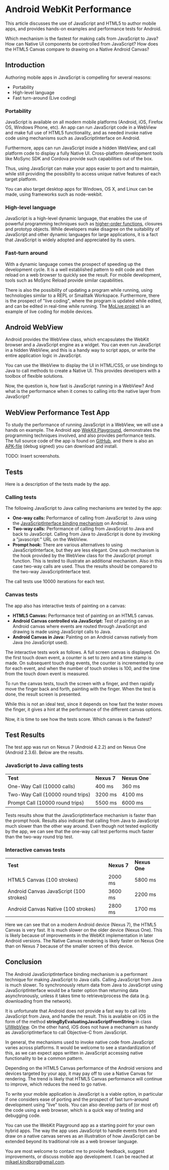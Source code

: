 # Android WebKit Performance

This article discusses the use of JavaScript and HTML5 to author mobile apps, and provides hands-on examples and performance tests for Android.

Which mechanism is the fastest for making calls from JavaScript to Java? How can Native UI components be controlled from JavaScript? How does the HTML5 Canvas compare to drawing on a Native Android Canvas?

## Introduction

Authoring mobile apps in JavaScript is compelling for several reasons:

* Portability
* High-level language
* Fast turn-around (Live coding)

### Portability

JavaScript is available on all modern mobile platforms (Android, iOS, Firefox OS, Windows Phone, etc). An app can run JavaScript code in a WebView and make full use of HTML5 functionality, and as needed invoke native code using mechanisms such as JavaScriptInterface on Android.

Furthermore, apps can run JavaScript inside a hidden WebView, and call platform code to display a fully Native UI. Cross-platform development tools like MoSync SDK and Cordova provide such capabilities out of the box.

Thus, using JavaScript can make your apps easier to port and to maintain, while still providing the possibility to access unique native features of each target platform.

You can also target desktop apps for Windows, OS X, and Linux can be made, using frameworks such as node-wekbit.

### High-level language

JavaScript is a high-level dynamic language, that enables the use of powerful programming techniques such as [higher-order functions](http://en.wikipedia.org/wiki/Higher-order_function), closures and prototyp objects. While developers make disagree on the suitability of JavaScript and other dynamic languages for large applications, it is a fact that JavaScript is widely adopted and appreciated by its users.

### Fast-turn around

With a dynamic language comes the prospect of speeding up the development cycle. It is a well established pattern to edit code and then reload on a web browser to quickly see the result. For mobile development, tools such as MoSync Reload provide similar capabilities.

There is also the possibility of updating a program while running, using technologies similar to a REPL or Smalltalk Workspace. Furthermore, there is the prospect of "live coding", where the program is updated while edited, and can be edited in real-time while running. The [MoLive project](http://www.youtube.com/watch?v=uqsxRTx0Iv8) is an example of live coding for mobile devices.

## Android WebView

Android provides the WebView class, which encapsulates the WebKit browser and a JavaScript engine as a widget. You can even run JavaScript in a hidden WebView, and this is a handy way to script apps, or write the entire application logic in JavaScript.

You can use the WebView to display the UI in HTML/CSS, or use bindings to Java to call methods to create a Native UI. This provides developers with a toolbox of flexible solutions.

Now, the question is, how fast is JavaScript running in a WebView? And what is the performance when it comes to calling into the native layer from JavaScript?

## WebView Performance Test App

To study the performance of running JavaScript in a WebView, we will use a hands on example. The Android app [WekKit Playground](https://github.com/divineprog/AndroidApps/tree/master/WebKitPlayground), demonstrates the programming techniques involved, and also provides performance tests. The full source code of the app is found on [GitHub](https://github.com/divineprog/AndroidApps/tree/master/WebKitPlayground), and there is also an [APK-file](https://github.com/divineprog/AndroidApps/blob/master/WebKitPlayground/blogpost/WebKitPlayground.apk) (debug signed) you can download and install.

TODO: Insert screenshots.

## Tests

Here is a description of the tests made by the app.

### Calling tests

The following JavaScript to Java calling mechanisms are tested by the app:

* **One-way calls:** Performance of calling from JavaScript to Java using the [JavaScriptInterface binding mechanism](http://developer.android.com/guide/webapps/webview.html#BindingJavaScript) on Android.
* **Two-way calls:** Performance of calling from JavaScript to Java and back to JavaScript. Calling from Java to JavaScript is done by invoking a "javascript:" URL on the WebView.
* **Prompt hook:** There are various alternatives to using JavaScriptInterface, but they are less elegant. One such mechanism is the hook provided by the WebView class for the JavaScript prompt function. This is tested to illustrate an additional mechanism. Also in this case two-way calls are used. Thus the results should be compared to the two-way JavaScriptInterface test.

The call tests use 10000 iterations for each test.

### Canvas tests

The app also has interactive tests of painting on a canvas:

* **HTML5 Canvas:** Performance test of painting on an HTML5 canvas.
* **Android Canvas controlled via JavaScript:** Test of painting on an Android canvas where events are routed through JavaScript and drawing is made using JavaScript calls to Java.
* **Android Canvas in Java:** Painting on an Android canvas natively from Java (no JavaScript used).

The interactive tests work as follows. A full screen canvas is displayed. On the first touch down event, a counter is set to zero and a time stamp is made. On subsequent touch drag events, the counter is incremented by one for each event, and when the number of touch strokes is 100, and the time from the touch down event is measured.

To run the canvas tests, touch the screen with a finger, and then rapidly move the finger back and forth, painting with the finger. When the test is done, the result screen is presented.

While this is not an ideal test, since it depends on how fast the tester moves the finger, it gives a hint at the performance of the different canvas options.

Now, it is time to see how the tests score. Which canvas is the fastest?

## Test Results

The test app was run on Nexus 7 (Android 4.2.2) and on Nexus One (Android 2.3.6). Below are the results.

### JavaScript to Java calling tests

<table>
<tr><td><b>Test</b></td><td><b>Nexus 7</b></td><td><b>Nexus One</b></td></tr>
<tr><td>One-Way Call (10000 calls)</td><td>400 ms</td><td>360 ms</td></tr>
<tr><td>Two-Way Call (10000 round trips)</td><td>3200 ms</td><td>4100 ms</td></tr>
<tr><td>Prompt Call (10000 round trips)</td><td>5500 ms</td><td>6000 ms</td></tr>
</table>

Tests results show that the JavaScriptInterface mechanism is faster than the prompt hook. Results also indicate that calling from Java to JavaScript much slower than the other way around. Even though not tested explicitly by the app, we can see that the one-way call test performs much faster than the two-way round trip test.

### Interactive canvas tests

<table>
<tr><td><b>Test</b></td><td><b>Nexus 7</b></td><td><b>Nexus One</b></td></tr>
<tr><td>HTML5 Canvas (100 strokes)</td><td>2000 ms</td><td>5800 ms</td></tr>
<tr><td>Android Canvas JavaScript (100 strokes)</td><td>3600 ms</td><td>2200 ms</td></tr>
<tr><td>Android Canvas Native (100 strokes)</td><td>2800 ms</td><td>1700 ms</td></tr>
</table>

Here we can see that on a modern Android device (Nexus 7), the HTML5 Canvas is very fast. It is much slower on the older device (Nexus One). This is likely because of improvements in the WebKit implementation in later Android versions. The Native Canvas rendering is likely faster on Nexus One than on Nexus 7 because of the smaller screen of this device.

## Conclusion

The Android JavaScriptInterface binding mechanism is a performant technique for making JavaScript to Java calls. Calling JavaScript from Java is much slower. To synchronously return data from Java to JavaScript using JavaScriptInterface would be a faster option than returning data asynchronously, unless it takes time to retrieve/process the data (e.g. downloading from the network).

It is unfortunate that Android does not provide a fast way to call into JavaScript from Java, and handle the result. This is available on iOS in the form of the method **stringByEvaluatingJavaScriptFromString** in class [UIWebView](http://developer.apple.com/library/ios/#documentation/uikit/reference/UIWebView_Class/Reference/Reference.html). On the other hand, iOS does not have a mechanism as handy as JavaScriptInterface to call Objective-C from JavaScript.

In general, the mechanisms used to invoke native code from JavaScript varies across platforms. It would be welcome to see a standardization of this, as we can expect apps written in JavaScript accessing native functionality to be a common pattern.

Depending on the HTML5 Canvas performance of the Android versions and devices targeted by your app, it may pay off to use a Native Canvas for rendering. The trend is likely that HTML5 Canvas performance will continue to improve, which reduces the need to go native.

To write your mobile application is JavaScript is a viable option, in particular if one considers ease of porting and the prospect of fast turn-around development using "live" tools. You can also develop parts of (or most of) the code using a web browser, which is a quick way of testing and debugging code.

You can use the WebKit Playground app as a starting point for your own hybrid apps. The way the app uses JavaScript to handle events from and draw on a native canvas serves as an illustration of how JavaScript can be extended beyond its traditional role as a web browser language.

You are most welcome to contact me to provide feedback, suggest improvements, or discuss mobile app development. I can be reached at mikael.kindborg@gmail.com.


